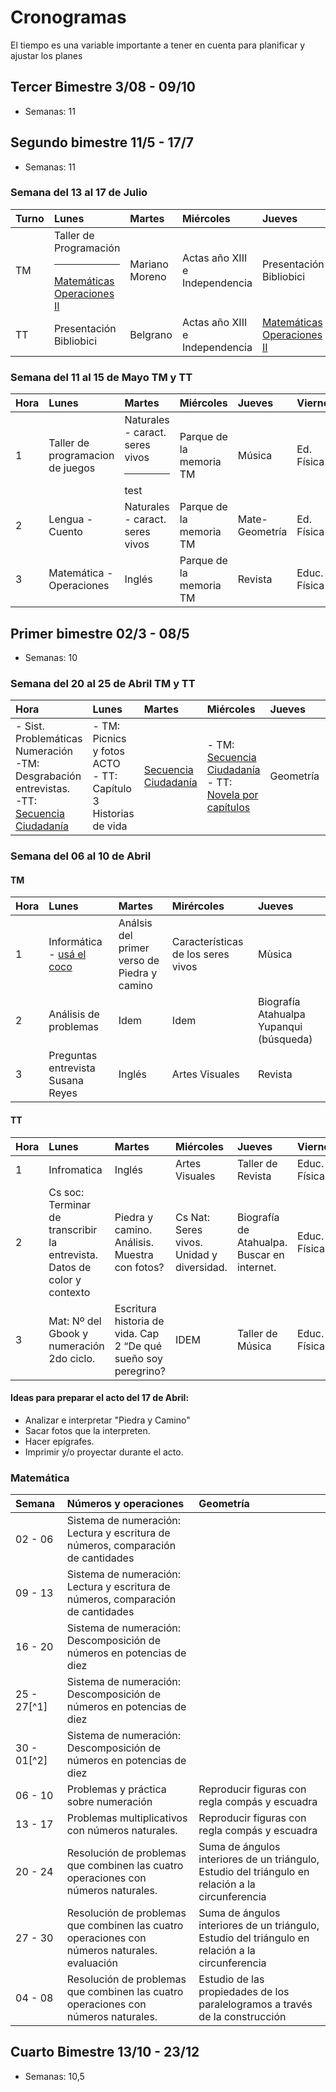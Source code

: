 # Cronogramas

El tiempo es una variable importante a tener en cuenta para planificar y ajustar los planes

## Tercer Bimestre 3/08 - 09/10
  - Semanas: 11


## Segundo bimestre 11/5 - 17/7
  - Semanas: 11

### Semana del 13 al 17 de Julio
|Turno|Lunes|Martes|Miércoles|Jueves|Viernes|
|:---|:----|:-----|:--------|:-----|:------|
|TM  |Taller de Programación <hr> [Matemáticas Operaciones II](operaciones2.md)|Mariano Moreno|Actas año XIII e Independencia| Presentación Bibliobici|Reunión|
|TT  |Presentación Bibliobici| Belgrano| Actas año XIII e Independencia|[Matemáticas Operaciones II](operaciones2.md)| Reunión|

### Semana del 11 al 15 de Mayo TM y TT

|Hora|Lunes|Martes|Miércoles|Jueves|Viernes|
|:---|:----|:-----|:--------|:-----|:------|
| 1  |Taller de programacion de juegos|Naturales - caract. seres vivos<br/><hr>test|Parque de la memoria TM|Música|Ed. Física|
| 2  |Lengua - Cuento|Naturales - caract. seres vivos|Parque de la memoria TM|Mate- Geometría|Ed. Física|
| 3  |Matemática - Operaciones|Inglés|Parque de la memoria TM|Revista|Educ. Física|



## Primer bimestre 02/3 - 08/5
  - Semanas: 10


### Semana del 20 al 25 de Abril TM y TT

|Hora|Lunes|Martes|Miércoles|Jueves|Viernes|
|:---|:----|:-----|:--------|:-----|:------|
|- Sist. Problemáticas Numeración<br>-TM: Desgrabación entrevistas.<br>-TT: [Secuencia Ciudadanía](ciencias-sociales.md)|- TM: Picnics y fotos ACTO <br> - TT: Capítulo 3 Historias de vida | [Secuencia Ciudadanía](ciencias-sociales.md)|- TM: [Secuencia Ciudadanía](ciencias-sociales.md) <br>- TT: [Novela por capítulos](novela_por_capitulo.md)| Geometría  |Educación Física|


### Semana del 06 al 10 de Abril

#### TM
|Hora |Lunes|Martes|Mirércoles|Jueves|
|:----|:----|:-----|:---------|:-----|
|1    |Informática <br> - [usá el coco](http://sauce.pntic.mec.es/jdiego/numer/numeros.htm)|Análsis del primer verso de Piedra y camino|Características de los seres vivos |Mùsica|
|2    |Análisis de problemas|Idem|Idem| Biografía Atahualpa Yupanqui (búsqueda)|
|3    |Preguntas entrevista Susana Reyes|Inglés|Artes Visuales|Revista|

#### TT

|Hora|Lunes|Martes|Miércoles|Jueves|Viernes|
|:---|:----|:-----|:--------|:-----|:------|
|1   |Infromatica|Inglés|Artes Visuales|Taller de Revista|Educ. Física|
|2   |Cs soc: Terminar de transcribir la entrevista. Datos de color y contexto|Piedra y camino. Análisis. Muestra con fotos?|Cs Nat: Seres vivos. Unidad y diversidad.|Biografía de Atahualpa. Buscar en internet.|Educ. Física|
|3   |Mat: Nº del Gbook y numeración 2do ciclo.|Escritura historia de vida. Cap 2 “De qué sueño soy peregrino?|IDEM|Taller de Música|Educ. Física|

#### Ideas para preparar el acto del 17 de Abril:
- Analizar e interpretar "Piedra y Camino"
- Sacar fotos que la interpreten.
- Hacer epígrafes.
- Imprimir y/o proyectar durante el acto.



### Matemática

| Semana |Números y operaciones                                             |Geometría                                             |
|:-------|:-----------------------------------------------------------------|:-----------------------------------------------------|
|02 - 06 |Sistema de numeración: Lectura y escritura de números, comparación de cantidades| |
|09 - 13 |Sistema de numeración: Lectura y escritura de números, comparación de cantidades| |
|16 - 20 |Sistema de numeración: Descomposición de números en potencias de diez | |
|25 - 27[^1] |Sistema de numeración: Descomposición de números en potencias de diez||
|30 - 01[^2] |Sistema de numeración: Descomposición de números en potencias de diez ||
|06 - 10 |Problemas y práctica sobre numeración |Reproducir figuras con regla compás y escuadra|
|13 - 17 |Problemas multiplicativos con números naturales. |Reproducir figuras con regla compás y escuadra |
|20 - 24 |Resolución de problemas que combinen las cuatro operaciones con números naturales.|Suma de ángulos interiores de un triángulo, Estudio del triángulo en relación a la circunferencia|
|27 - 30 |Resolución de problemas que combinen las cuatro operaciones con números naturales. <br> evaluación|Suma de ángulos interiores de un triángulo, Estudio del triángulo en relación a la circunferencia|
|04 - 08 |Resolución de problemas que combinen las cuatro operaciones con números naturales.|Estudio de las propiedades de los paralelogramos a través de la construcción|



## Cuarto Bimestre 13/10 - 23/12
  - Semanas: 10,5




